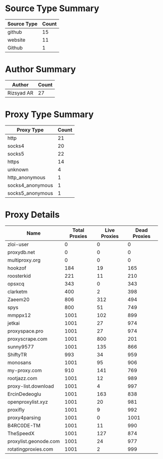 # Source Type Summary

| Source Type | Count |
|-------------|-------|
| github | 15 |
| website | 11 |
| Github | 1 |


# Author Summary

| Author | Count |
|--------|-------|
| Rizsyad AR | 27 |


# Proxy Type Summary

| Proxy Type | Count |
|------------|-------|
| http | 21 |
| socks4 | 20 |
| socks5 | 22 |
| https | 14 |
| unknown | 4 |
| http_anonymous | 1 |
| socks4_anonymous | 1 |
| socks5_anonymous | 1 |


# Proxy Details

| Name | Total Proxies | Live Proxies | Dead Proxies |
|------|---------------|--------------|---------------|
| zloi-user | 0 | 0 | 0 |
| proxydb.net | 0 | 0 | 0 |
| multiproxy.org | 0 | 0 | 0 |
| hookzof | 184 | 19 | 165 |
| roosterkid | 221 | 11 | 210 |
| opsxcq | 343 | 0 | 343 |
| clarketm | 400 | 2 | 398 |
| Zaeem20 | 806 | 312 | 494 |
| spys | 800 | 51 | 749 |
| mmppx12 | 1001 | 102 | 899 |
| jetkai | 1001 | 27 | 974 |
| proxyspace.pro | 1001 | 27 | 974 |
| proxyscrape.com | 1001 | 800 | 201 |
| sunny9577 | 1001 | 135 | 866 |
| ShiftyTR | 993 | 34 | 959 |
| monosans | 1001 | 95 | 906 |
| my-proxy.com | 910 | 141 | 769 |
| rootjazz.com | 1001 | 12 | 989 |
| proxy-list.download | 1001 | 4 | 997 |
| ErcinDedeoglu | 1001 | 163 | 838 |
| openproxylist.xyz | 1001 | 20 | 981 |
| proxifly | 1001 | 9 | 992 |
| proxy4parsing | 1001 | 0 | 1001 |
| B4RC0DE-TM | 1001 | 11 | 990 |
| TheSpeedX | 1001 | 127 | 874 |
| proxylist.geonode.com | 1001 | 24 | 977 |
| rotatingproxies.com | 1001 | 2 | 999 |
